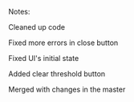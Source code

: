 Notes:

Cleaned up code

Fixed more errors in close button

Fixed UI's initial state

Added clear threshold button

Merged with changes in the master

